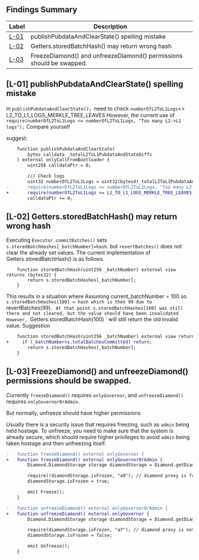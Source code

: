 ## Findings Summary

| Label | Description |
| - | - |
| [L-01](#l-01-publishpubdataandclearstate-spelling-mistake) | publishPubdataAndClearState() spelling mistake|
| [L-02](#l-02-gettersstoredbatchhash-may-return-wrong-hash) | Getters.storedBatchHash() may return wrong hash|
| [L-03](#l-03-freezediamond-and-unfreezediamond-permissions-should-be-swapped) | FreezeDiamond() and unfreezeDiamond() permissions should be swapped.|



## [L-01] publishPubdataAndClearState() spelling mistake
in `publishPubdataAndClearState()`，need to check `numberOfL2ToL1Logs`<= L2_TO_L1_LOGS_MERKLE_TREE_LEAVES
However, the current use of `require(numberOfL2ToL1Logs <= numberOfL2ToL1Logs, "Too many L2->L1 logs");`
Compare yourself

suggest:
```diff
    function publishPubdataAndClearState(
        bytes calldata _totalL2ToL1PubdataAndStateDiffs
    ) external onlyCallFromBootloader {
        uint256 calldataPtr = 0;

        /// Check logs
        uint32 numberOfL2ToL1Logs = uint32(bytes4(_totalL2ToL1PubdataAndStateDiffs[calldataPtr:calldataPtr + 4]));
-       require(numberOfL2ToL1Logs <= numberOfL2ToL1Logs, "Too many L2->L1 logs");
+       require(numberOfL2ToL1Logs <= L2_TO_L1_LOGS_MERKLE_TREE_LEAVES, "Too many L2->L1 logs");
        calldataPtr += 4;
```

## [L-02] Getters.storedBatchHash() may return wrong hash
Executing `Executor.commitBatches()` sets `s.storedBatchHashes[_batchNumber]=hash`.
but `revertBatches()` does not clear the already set values.
The current implementation of Getters.storedBatchHash() is as follows.
```solidity
    function storedBatchHash(uint256 _batchNumber) external view returns (bytes32) {
        return s.storedBatchHashes[_batchNumber];
    }
```

This results in a situation where
Assuming current_batchNumber = 100 so `s.storedBatchHashes[100] = hash
which is then 99 due to `revertBatches(99)`.
At that point s.storedBatchHashes[100] was still there and not cleared, but the value should have been invalidated
However, `Getters.storedBatchHash(100) ` will still return the old invalid value.
Suggestion
```diff
    function storedBatchHash(uint256 _batchNumber) external view returns (bytes32) {
+     if (_batchNumber<s.totalBatchesCommitted) return;
        return s.storedBatchHashes[_batchNumber];
    }

```

## [L-03] FreezeDiamond() and unfreezeDiamond() permissions should be swapped.
Currently `freezeDiamond()` requires `onlyGovernor`, and `unfreezeDiamond()` requires `onlyGovernorOrAdmin`.

But normally, unfreeze should have higher permissions

Usually there is a security issue that requires freezing, such as `admin` being held hostage.
To unfreeze, you need to make sure that the system is already secure, which should require higher privileges to avoid `admin` being taken hostage and then unfreezing itself.

```diff
-   function freezeDiamond() external onlyGovernor {
+   function freezeDiamond() external onlyGovernorOrAdmin {
        Diamond.DiamondStorage storage diamondStorage = Diamond.getDiamondStorage();

        require(!diamondStorage.isFrozen, "a9"); // diamond proxy is frozen already
        diamondStorage.isFrozen = true;

        emit Freeze();
    }

-   function unfreezeDiamond() external onlyGovernorOrAdmin {
+   function unfreezeDiamond() external onlyGovernor {
        Diamond.DiamondStorage storage diamondStorage = Diamond.getDiamondStorage();

        require(diamondStorage.isFrozen, "a7"); // diamond proxy is not frozen
        diamondStorage.isFrozen = false;

        emit Unfreeze();
    }
```


